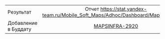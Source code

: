 | | |
|:------------- |:-------------:|
| Результат | Отчет https://stat.yandex-team.ru/Mobile_Soft_Maps/Adhoc/Dashboard/MapLoadingTime |
| Добавление в Буддату | [MAPSINFRA-2920](https://st.yandex-team.ru/MAPSINFRA-2920)
